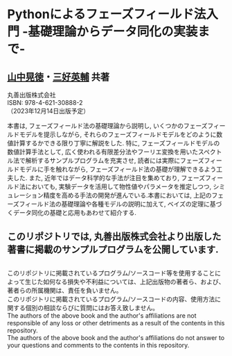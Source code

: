 # Pythonによるフェーズフィールド法入門 -基礎理論からデータ同化の実装まで- 
## <a href="https://web.tuat.ac.jp/~yamanaka/member_stuff_jp.html">山中晃徳</a>・<a href="https://researchmap.jp/e-miyoshi">三好英輔</a> 共著
丸善出版株式会社<br>
ISBN: 978-4-621-30888-2<br>
（2023年12月14日出版予定）<br>

本書は, フェーズフィールド法の基礎理論から説明し, いくつかのフェーズフィールドモデルを提示しながら, それらのフェーズフィールドモデルをどのように数値計算するかできる限り丁寧に解説をした. 
特に, フェーズフィールドモデルの数値計算手法として, 広く使われる有限差分法やフーリエ変換を用いたスペクトル法で解析するサンプルプログラムを充実させ, 読者には実際にフェーズフィールドモデルに手を触れながら, フェーズフィールド法の基礎が理解できるよう工夫した.
また, 近年ではデータ科学的な手法が注目を集めており, フェーズフィールド法においても, 実験データを活用して物性値やパラメータを推定しつつ, シミュレーション精度を高める手法の開発が進んでいる.本書においては, 
上記のフェーズフィールド法の基礎理論や各種モデルの説明に加えて, ベイズの定理に基づくデータ同化の基礎と応用もあわせて紹介する. 

## このリポジトリでは, 丸善出版株式会社より出版した著書に掲載のサンプルプログラムを公開しています. 

##
このリポジトリに掲載されているプログラム/ソースコード等を使用することによって生じた如何なる損失や不利益については、上記出版物の著者ら、および、著者らの所属機関は、責任を負いません。<br>
このリポジトリに掲載されているプログラム/ソースコードの内容、使用方法に関する個別の相談ならびに質問にはお答え致しません。<br>
The authors of the above book and the author's affiliations are not responsible of any loss or other detriments as a result of the contents in this repository.<br>
The authors of the above book and the author's affiliations do not answer to your questions and comments to the contents in this repository.<br>
